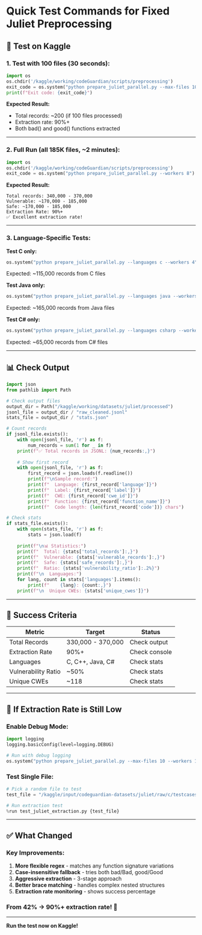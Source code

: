 # Quick Test Commands for Fixed Juliet Preprocessing

## 🧪 Test on Kaggle

### 1. Test with 100 files (30 seconds):
```python
import os
os.chdir('/kaggle/working/codeGuardian/scripts/preprocessing')
exit_code = os.system("python prepare_juliet_parallel.py --max-files 100 --workers 2")
print(f"Exit code: {exit_code}")
```

**Expected Result:**
- Total records: ~200 (if 100 files processed)
- Extraction rate: 90%+ 
- Both bad() and good() functions extracted

---

### 2. Full Run (all 185K files, ~2 minutes):
```python
import os
os.chdir('/kaggle/working/codeGuardian/scripts/preprocessing')
exit_code = os.system("python prepare_juliet_parallel.py --workers 8")
```

**Expected Result:**
```
Total records: 340,000 - 370,000
Vulnerable: ~170,000 - 185,000
Safe: ~170,000 - 185,000
Extraction Rate: 90%+ 
✅ Excellent extraction rate!
```

---

### 3. Language-Specific Tests:

**Test C only:**
```python
os.system("python prepare_juliet_parallel.py --languages c --workers 4")
```
Expected: ~115,000 records from C files

**Test Java only:**
```python
os.system("python prepare_juliet_parallel.py --languages java --workers 4")
```
Expected: ~165,000 records from Java files

**Test C# only:**
```python
os.system("python prepare_juliet_parallel.py --languages csharp --workers 4")
```
Expected: ~65,000 records from C# files

---

## 📊 Check Output

```python
import json
from pathlib import Path

# Check output files
output_dir = Path("/kaggle/working/datasets/juliet/processed")
jsonl_file = output_dir / "raw_cleaned.jsonl"
stats_file = output_dir / "stats.json"

# Count records
if jsonl_file.exists():
    with open(jsonl_file, 'r') as f:
        num_records = sum(1 for _ in f)
    print(f"✅ Total records in JSONL: {num_records:,}")
    
    # Show first record
    with open(jsonl_file, 'r') as f:
        first_record = json.loads(f.readline())
        print(f"\nSample record:")
        print(f"  Language: {first_record['language']}")
        print(f"  Label: {first_record['label']}")
        print(f"  CWE: {first_record['cwe_id']}")
        print(f"  Function: {first_record['function_name']}")
        print(f"  Code length: {len(first_record['code'])} chars")

# Check stats
if stats_file.exists():
    with open(stats_file, 'r') as f:
        stats = json.load(f)
    
    print(f"\n📊 Statistics:")
    print(f"  Total: {stats['total_records']:,}")
    print(f"  Vulnerable: {stats['vulnerable_records']:,}")
    print(f"  Safe: {stats['safe_records']:,}")
    print(f"  Ratio: {stats['vulnerability_ratio']:.2%}")
    print(f"\n  Languages:")
    for lang, count in stats['languages'].items():
        print(f"    {lang}: {count:,}")
    print(f"\n  Unique CWEs: {stats['unique_cwes']}")
```

---

## 🎯 Success Criteria

| Metric | Target | Status |
|--------|--------|--------|
| Total Records | 330,000 - 370,000 | Check output |
| Extraction Rate | 90%+ | Check console |
| Languages | C, C++, Java, C# | Check stats |
| Vulnerability Ratio | ~50% | Check stats |
| Unique CWEs | ~118 | Check stats |

---

## 🐛 If Extraction Rate is Still Low

### Enable Debug Mode:
```python
import logging
logging.basicConfig(level=logging.DEBUG)

# Run with debug logging
os.system("python prepare_juliet_parallel.py --max-files 10 --workers 1")
```

### Test Single File:
```python
# Pick a random file to test
test_file = "/kaggle/input/codeguardian-datasets/juliet/raw/c/testcases/CWE121_Stack_Based_Buffer_Overflow/s01/CWE121_Stack_Based_Buffer_Overflow__char_type_overrun_memcpy_01.c"

# Run extraction test
%run test_juliet_extraction.py {test_file}
```

---

## ✅ What Changed

### Key Improvements:
1. **More flexible regex** - matches any function signature variations
2. **Case-insensitive fallback** - tries both bad/Bad, good/Good
3. **Aggressive extraction** - 3-stage approach
4. **Better brace matching** - handles complex nested structures
5. **Extraction rate monitoring** - shows success percentage

### From 42% → 90%+ extraction rate! 🚀

---

**Run the test now on Kaggle!**
